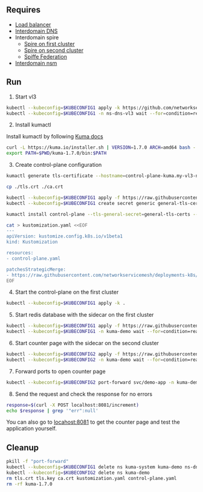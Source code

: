 ## Requires

- [Load balancer](../loadbalancer)
- [Interdomain DNS](../dns)
- Interdomain spire
    - [Spire on first cluster](../../spire/cluster1)
    - [Spire on second cluster](../../spire/cluster2)
    - [Spiffe Federation](../spiffe_federation)
- [Interdomain nsm](../nsm)

## Run
1. Start vl3
```bash
kubectl --kubeconfig=$KUBECONFIG1 apply -k https://github.com/networkservicemesh/deployments-k8s/examples/interdomain/nsm_kuma_universal_vl3/vl3-dns?ref=f472892020037a1d3d4635a2bc521a58164c88b0
kubectl --kubeconfig=$KUBECONFIG1 -n ns-dns-vl3 wait --for=condition=ready --timeout=5m pod -l app=vl3-ipam
```

2. Install kumactl

Install kumactl by following [Kuma docs](https://kuma.io/docs/1.7.x/installation/kubernetes/)
```bash
curl -L https://kuma.io/installer.sh | VERSION=1.7.0 ARCH=amd64 bash -
export PATH=$PWD/kuma-1.7.0/bin:$PATH
```

3. Create control-plane configuration
```bash
kumactl generate tls-certificate --hostname=control-plane-kuma.my-vl3-network --hostname=kuma-control-plane.kuma-system.svc --type=server --key-file=./tls.key --cert-file=./tls.crt
```
```bash
cp ./tls.crt ./ca.crt
```
```bash
kubectl --kubeconfig=$KUBECONFIG1 apply -f https://raw.githubusercontent.com/networkservicemesh/deployments-k8s/f472892020037a1d3d4635a2bc521a58164c88b0/examples/interdomain/nsm_kuma_universal_vl3/namespace.yaml
kubectl --kubeconfig=$KUBECONFIG1 create secret generic general-tls-certs --namespace=kuma-system --from-file=./tls.key --from-file=./tls.crt --from-file=./ca.crt
```
```bash
kumactl install control-plane --tls-general-secret=general-tls-certs --tls-general-ca-bundle=$(cat ./ca.crt | base64) > control-plane.yaml
```
```bash
cat > kustomization.yaml <<EOF
---
apiVersion: kustomize.config.k8s.io/v1beta1
kind: Kustomization

resources:
- control-plane.yaml

patchesStrategicMerge:
- https://raw.githubusercontent.com/networkservicemesh/deployments-k8s/f472892020037a1d3d4635a2bc521a58164c88b0/examples/interdomain/nsm_kuma_universal_vl3/patch-control-plane.yaml
EOF
```

4. Start the control-plane on the first cluster
```bash
kubectl --kubeconfig=$KUBECONFIG1 apply -k .
```

5. Start redis database with the sidecar on the first cluster
```bash
kubectl --kubeconfig=$KUBECONFIG1 apply -f https://raw.githubusercontent.com/networkservicemesh/deployments-k8s/f472892020037a1d3d4635a2bc521a58164c88b0/examples/interdomain/nsm_kuma_universal_vl3/demo-redis.yaml
kubectl --kubeconfig=$KUBECONFIG1 -n kuma-demo wait --for=condition=ready --timeout=5m pod -l app=redis
```

6. Start counter page with the sidecar on the second cluster
```bash
kubectl --kubeconfig=$KUBECONFIG2 apply -f https://raw.githubusercontent.com/networkservicemesh/deployments-k8s/f472892020037a1d3d4635a2bc521a58164c88b0/examples/interdomain/nsm_kuma_universal_vl3/demo-app.yaml
kubectl --kubeconfig=$KUBECONFIG2 -n kuma-demo wait --for=condition=ready --timeout=5m pod -l app=demo-app
```

7. Forward ports to open counter page
```bash
kubectl --kubeconfig=$KUBECONFIG2 port-forward svc/demo-app -n kuma-demo 8081:5000 &
```

8. Send the request and check the response for no errors
```bash
response=$(curl -X POST localhost:8081/increment)
echo $response | grep '"err":null'
```

You can also go to [locahost:8081](https://localhost:8081) to get the counter page and test the application yourself.

## Cleanup
```bash
pkill -f "port-forward"
kubectl --kubeconfig=$KUBECONFIG1 delete ns kuma-system kuma-demo ns-dns-vl3
kubectl --kubeconfig=$KUBECONFIG2 delete ns kuma-demo
rm tls.crt tls.key ca.crt kustomization.yaml control-plane.yaml
rm -rf kuma-1.7.0
```
